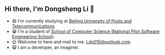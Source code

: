 ## Hi there, I'm Dongsheng Li 👋

<!--<p align="left"> <img src="https://komarev.com/ghpvc/?username=leevisin&label=Views&color=blue&style=plastic" alt="leevisin" /> </p>-->




- 😄 I'm currently studying at [Beijing University of Posts and Telecommunications](https://www.bupt.edu.cn//)
- 😁 I'm a student of [School of Computer Science (National Pilot Software Engineering School)](https://scs.bupt.edu.cn/).
- 🌞 Welcome to here and mail to me: Lds010@outlook.com
- 😸 I am a developer, an imaginer.
<!-- 
<a href="https://github.com/leevisin">
 <img align="center" src="https://github-readme-stats.vercel.app/api?username=leevisin&show_icons=true&theme=dark&line_height=27" alt="leevisin's github stats"/>
</a>
 -->

<div align="center">

<!--### Show some ❤️ by starring some of the repositories!-->

</div>
